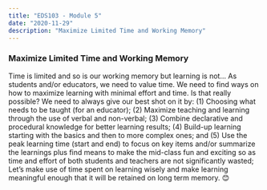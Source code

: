 ```yaml
---
title: "EDS103 - Module 5"
date: "2020-11-29"
description: "Maximize Limited Time and Working Memory"
---
```


### Maximize Limited Time and Working Memory

Time is limited and so is our working memory but learning is not…
As students and/or educators, we need to value time. We need to find ways on how to maximize learning with minimal effort and time. Is that really possible? We need to always give our best shot on it by:
(1)	Choosing what needs to be taught (for an educator);
(2)	Maximize teaching and learning through the use of verbal and non-verbal;
(3)	Combine declarative and procedural knowledge for better learning results;
(4)	Build-up learning starting with the basics and then to more complex ones; and
(5)	Use the peak learning time (start and end) to focus on key items and/or summarize the learnings plus find means to make the mid-class fun and exciting so as time and effort of both students and teachers are not significantly wasted;
Let’s make use of time spent on learning wisely and make learning meaningful enough that it will be retained on long term memory. 😊

